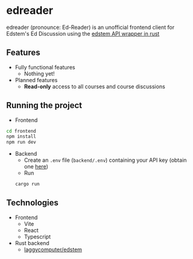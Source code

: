 # edreader

edreader (pronounce: Ed-Reader) is an unofficial frontend client for Edstem's Ed Discussion using the [edstem API wrapper in rust](https://github.com/laggycomputer/edstem)

## Features
- Fully functional features
    - Nothing yet!
- Planned features
    - **Read-only** access to all courses and course discussions

## Running the project
- Frontend
```sh
cd frontend
npm install
npm run dev
```
- Backend
    - Create an `.env` file (`backend/.env`) containing your API key (obtain one [here](https://edstem.org/us/settings/api-tokens))
    - Run
    ```sh
    cargo run
    ```

## Technologies
- Frontend
    - Vite
    - React
    - Typescript
- Rust backend
    - [laggycomputer/edstem](https://github.com/laggycomputer/edstem)
